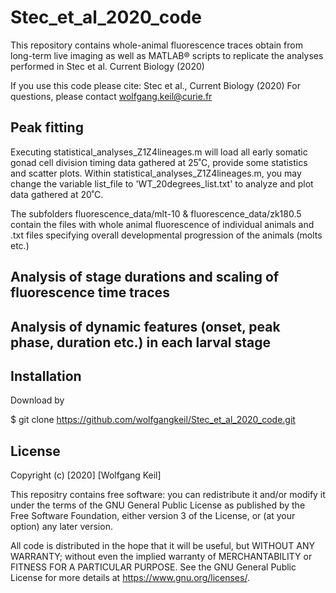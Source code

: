 # Stec_et_al_2020_code
This repository contains whole-animal fluorescence traces obtain from long-term live imaging as well as MATLAB® scripts to replicate the analyses performed in Stec et al. Current Biology (2020)

If you use this code please cite: Stec et al., Current Biology (2020)
For questions, please contact wolfgang.keil@curie.fr

## Peak fitting
Executing statistical_analyses_Z1Z4lineages.m will load all early somatic gonad cell division timing 
data gathered at 25˚C, provide some statistics and scatter plots.
Within statistical_analyses_Z1Z4lineages.m, you may change the variable list_file to
'WT_20degrees_list.txt' to analyze and plot data gathered at 20˚C.
 
The subfolders
fluorescence_data/mlt-10 & 
fluorescence_data/zk180.5
contain the files with whole animal fluorescence of individual animals and .txt files specifying overall developmental progression of the animals (molts etc.)

## Analysis of stage durations and scaling of fluorescence time traces

## Analysis of dynamic features (onset, peak phase, duration etc.) in each larval stage


## Installation

Download by 

$ git clone  https://github.com/wolfgangkeil/Stec_et_al_2020_code.git


## License
Copyright (c) [2020] [Wolfgang Keil]

This repositry contains free software: you can redistribute it and/or modify
it under the terms of the GNU General Public License as published by
the Free Software Foundation, either version 3 of the License, or
(at your option) any later version.

All code is distributed in the hope that it will be useful,
but WITHOUT ANY WARRANTY; without even the implied warranty of
 MERCHANTABILITY or FITNESS FOR A PARTICULAR PURPOSE.  See the
GNU General Public License for more details at <https://www.gnu.org/licenses/>.
